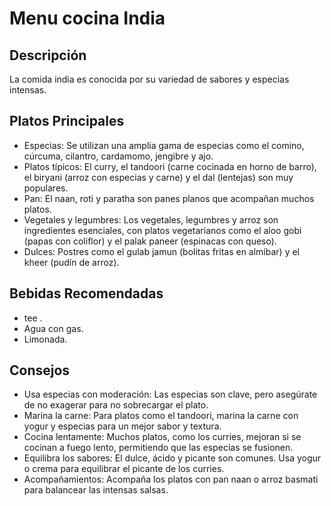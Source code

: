 # Menu cocina India

## Descripción
La comida india es conocida por su variedad de sabores y especias intensas.

## Platos Principales
- Especias: Se utilizan una amplia gama de especias como el comino, cúrcuma, cilantro, cardamomo, jengibre y ajo.
- Platos típicos: El curry, el tandoori (carne cocinada en horno de barro), el biryani (arroz con especias y carne) y el dal (lentejas) son muy populares.
- Pan: El naan, roti y paratha son panes planos que acompañan muchos platos.
- Vegetales y legumbres: Los vegetales, legumbres y arroz son ingredientes esenciales, con platos vegetarianos como el aloo gobi (papas con coliflor) y el    palak paneer (espinacas con queso).
- Dulces: Postres como el gulab jamun (bolitas fritas en almíbar) y el kheer (pudín de arroz).

## Bebidas Recomendadas
- tee .
- Agua con gas.
- Limonada.

## Consejos

- Usa especias con moderación: Las especias son clave, pero asegúrate de no exagerar para no sobrecargar el plato.
- Marina la carne: Para platos como el tandoori, marina la carne con yogur y especias para un mejor sabor y textura.
- Cocina lentamente: Muchos platos, como los curries, mejoran si se cocinan a fuego lento, permitiendo que las especias se fusionen.
- Equilibra los sabores: El dulce, ácido y picante son comunes. Usa yogur o crema para equilibrar el picante de los curries.
- Acompañamientos: Acompaña los platos con pan naan o arroz basmati para balancear las intensas salsas.
